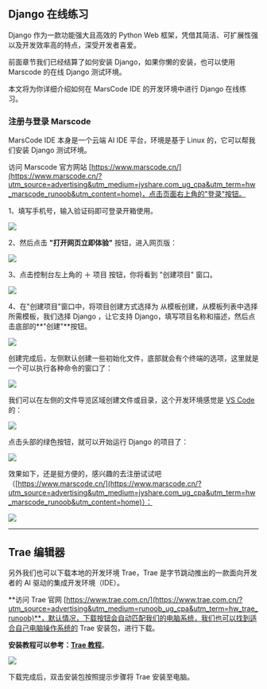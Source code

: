 ## Django 在线练习

Django 作为一款功能强大且高效的 Python Web 框架，凭借其简洁、可扩展性强以及开发效率高的特点，深受开发者喜爱。

前面章节我们已经结算了如何安装 Django，如果你懒的安装，也可以使用 Marscode 的在线 Django 测试环境。

本文将为你详细介绍如何在 MarsCode IDE 的开发环境中进行 Django 在线练习。

### 注册与登录 Marscode

MarsCode IDE 本身是一个云端 AI IDE 平台，环境是基于 Linux 的，它可以帮我们安装 Django 测试环境。

访问 Marscode 官方网站 [https://www.marscode.cn/](https://www.marscode.cn/?utm_source=advertising&utm_medium=jyshare.com_ug_cpa&utm_term=hw_marscode_runoob&utm_content=home)，点击页面右上角的"登录"按钮。

1、填写手机号，输入验证码即可登录开箱使用。

![](https://www.runoob.com/wp-content/uploads/2025/01/3c9a3359-f0f0-4cab-9867-1c45184bb63f.png)

2、然后点击 **"打开网页立即体验"** 按钮，进入网页版：

![](https://www.runoob.com/wp-content/uploads/2025/01/a811d59e-a5b8-4fa4-91f9-28da5646d830.png)

3、点击控制台左上角的 ＋ 项目 按钮，你将看到 "创建项目" 窗口。

![](https://www.runoob.com/wp-content/uploads/2025/01/f1d892d489d549688b070c9ea-scaled.webp)

4、在"创建项目"窗口中，将项目创建方式选择为 从模板创建，从模板列表中选择所需模板，我们选择 Django ，让它支持 Django，填写项目名称和描述，然后点击底部的**"创建"**按钮。

![](https://www.runoob.com/wp-content/uploads/2025/01/20eadf56-b2f4-4fd6-88b7-882c900ca124.png)

创建完成后，左侧默认创建一些初始化文件，底部就会有个终端的选项，这里就是一个可以执行各种命令的窗口了：

![](https://www.runoob.com/wp-content/uploads/2025/01/762364fd-5a5b-4faf-bf6a-5db5555f9262.png)

我们可以在左侧的文件导览区域创建文件或目录，这个开发环境感觉是 [VS Code](https://www.runoob.com/vscode/vscode-tutorial.html) 的：

![](https://www.runoob.com/wp-content/uploads/2025/01/190d0c0f-004b-4b50-bb50-f4f.png)

点击头部的绿色按钮，就可以开始运行 Django 的项目了：

![](https://www.runoob.com/wp-content/uploads/2025/01/22ca008d-e993-475d-8f05-1accff831d1d.png)

效果如下，还是挺方便的，感兴趣的去注册试试吧（[https://www.marscode.cn/](https://www.marscode.cn/?utm_source=advertising&utm_medium=jyshare.com_ug_cpa&utm_term=hw_marscode_runoob&utm_content=home)）：

![](https://www.runoob.com/wp-content/uploads/2025/01/4317899b-f38f-43c3-9f1d-7bfb3401cb7a.png)

* * *

## Trae 编辑器

另外我们也可以下载本地的开发环境 Trae，Trae 是字节跳动推出的一款面向开发者的 AI 驱动的集成开发环境（IDE）。

**访问 Trae 官网 [https://www.trae.com.cn/](https://www.trae.com.cn/?utm_source=advertising&utm_medium=runoob_ug_cpa&utm_term=hw_trae_runoob)**，默认情况，下载按钮会自动匹配我们的电脑系统，我们也可以找到适合自己电脑操作系统的 Trae 安装包，进行下载。

**安装教程可以参考：[Trae 教程](https://www.runoob.com/w3cnote/trae-tutorial.html)**。

![](https://www.runoob.com/wp-content/uploads/2025/03/02d39efb-79c2-4e44-9eaf-80d54ee5abcb.png)

下载完成后，双击安装包按照提示步骤将 Trae 安装至电脑。